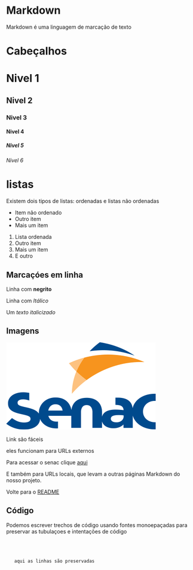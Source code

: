 # Markdown
Markdown é uma linguagem de marcação de texto

# Cabeçalhos

# Nivel 1
## Nivel 2
### Nivel 3
#### Nivel 4
##### Nivel 5
###### Nivel 6

# listas 

Existem dois tipos de listas: ordenadas e listas não ordenadas

- Item não ordenado
- Outro item
- Mais um item

1. Lista ordenada
1. Outro item
1. Mais um item
1. E outro

## Marcaçóes em linha

Linha com **negrito**

Linha com *Itálico*

Um _texto italicizado_

## Imagens

![](img/logo_senac_default.png)

Link são fáceis

eles funcionam para URLs externos 

Para acessar o senac clique [aqui](https://senacrs.com.br) 

E também para URLs locais, que levam a outras páginas Markdown do nosso projeto.

Volte para o [README](readme.md)

## Código
Podemos escrever trechos de código usando fontes monoepaçadas para preservar as tubulaçoes e intentações de código
```



   aqui as linhas são preservadas

